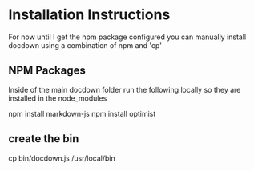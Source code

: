 # Installation Instructions

For now until I get the npm package configured you can manually install docdown using a combination of npm and 'cp'

## NPM Packages

Inside of the main docdown folder run the following locally so they are installed in the node_modules

npm install markdown-js
npm install optimist


## create the bin

cp bin/docdown.js /usr/local/bin